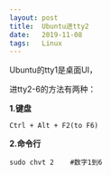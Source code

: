 ```yaml
---
layout: post
title:  Ubuntu进tty2
date:   2019-11-08
tags:   Linux
---
```


Ubuntu的tty1是桌面UI，

进tty2-6的方法有两种：

**1.键盘**

```
Ctrl + Alt + F2(to F6)
```

**2.命令行**

```
sudo chvt 2    #数字1到6
```
